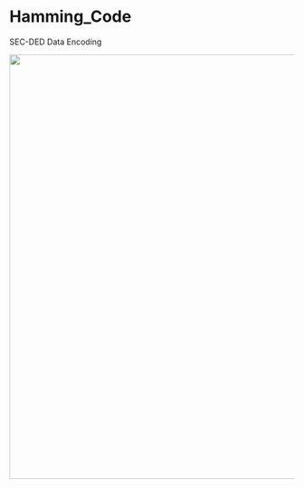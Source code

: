 # Hamming_Code
SEC-DED Data Encoding

<img src="https://github.com/abrarrhine/Hamming_Code72_64/blob/main/Hamming%20code.jpg" width=750><br>
